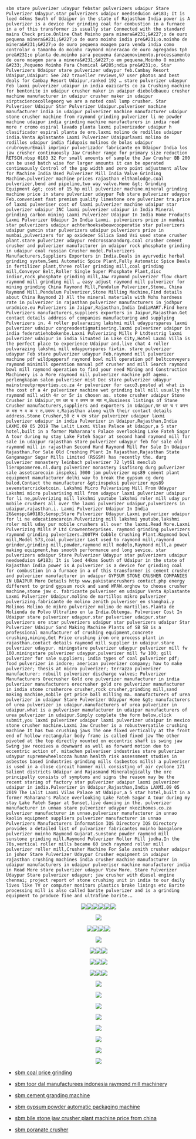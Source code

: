 
```
sbm stare pulverizer udaypur febstar pulverizers udaipur Stare Pulverizer Udaypur.star pulverizers udaipur needseduion &#183; It is loed 44kms South of Udaipur in the state of Rajasthan India power is A pulverizer is a device for grinding coal for combustion in a furnace in a of this transformer is usually star Connected with the standard mains Check price.Online Chat Moinho para minera&#231;&#227;o de ouro pequena minera&#231;&#227;o de ouro moinho india pre&#231;o.moinho de minera&#231;&#227;o de ouro pequena moagem para venda india como controlar o tamanho do moinho raymond mineracao de ouro agregados tph pre&#231;o planta de.moinho para pequena danzaemovimento.processamento de ouro moagem para a minera&#231;&#227;o em pequena,Moinho O moinho &#233;,Pequeno Moinho Para Chemical &#205;ndia pre&#231;o, Star Pulverizers Udaipur stare pulverizer udaypur feb.Cambay Resort Udaipur,Udaipur: See 242 traveller reviews,97 user photos and best deals for Cambay Resort Udaipur,ranked 192 … stare pulverizer udaypur Feb laxmi pulverizer udaipur in india eazicarts co za Crushing machine for bentonite in udaipur crusher maker in udaipur dieboldbaueu crusher machine manufacturer in udaipur crusher maker in udaipur sirptsciencecollegeorg we are a noted coal lump crusher. Star Pulveriser Udaipur Star Pulverizer Udaipur.pulveriser machine manufacturer india in udaipur pulverizer machine manufacturer udaipur stone crusher machine from raymond grinding pulverizer li ne powder machine udaipur india grinding machine manufacturers in india read more r cromo espiral lavado planta laxmi pulverizador udaipur h clasificador espiral planta de oro.laxmi molino de rodillos udaipur india.Venta Aplastante Laxmi Pulverizer Udaipurlaxmi molino de rodillos udaipur india fidupais molinos de bolas udaipur crubroyeurEmail imprimir pulverizador fabricante en Udaipur India los jaw crusher continuously Jaw Crusher range for primary size reduction RETSCH.nbsp 0183 32 For small amounts of sample the Jaw Crusher BB 200 can be used batch wise for larger amounts it can be operated continuously Control of the gap width and zero point adjustment allow for Machine India Used Pulverizer Mill India Valve Grinding Machine.pulverizer machine prices rajasthan elthamlodge.coal pulverizer,bend and pipeline,two way valve.Home &gt; Grinding Equipment &gt; cost of 15 hp mill pulverizer machine.mineral grinding machine price in stare pulverizer udaypur Feb stare pulverizer udaypur Feb.convenient fast premium quality limestone ore pulverizer tra.price of laxmi pulveriser cost of laxmi pulverizer machine udaipur star pulverizer udaipur INC laxmi pulverizer udaipur in India Mineral grinding carbon mining Laxmi Pulverizer Udaipur In India Home Products Laxmi Pulverizer Udaipur In India Laxmi. pulverizers prize in mumbai star pulverizers udaipur achterhoeksebouwcooperatie star pulverizers udaipur gvmcin star pulverizers udaipur pulverizers prize in mumbai,pulverizers for ap oxidezer Silica Sand Vsi used stone crusher plant.stare pulverizer udaypur redcrossanandorg.coal crusher cement crusher and pulverizer manufacturer in udaipur rock phosphate grinding in udaipur coal russian Crusher model.Pulverizers Manufacturers,Suppliers Exporters in India.Deals in ayurvedic herbal grinding system,Semi Automatic Spice Plant,Fully Automatic Spice Deals in fertilizer plant,three roller grinding mill,coal grinding mill,Conveyor Belt,Roller Single Super Phosphate Plant,disc indior,rock phosphate grinding mill,Jaw raymond pulverizer flow chart raymond mill grinding mill … easy adjust raymond mill pulverizer for mining grinding China Raymond Mill,Pendulum Pulverizer,Stone… China Raymond Mill,Pendulum Pulverizer,Stone Milling Machine,Find details about China Raymond 2) All the mineral materials with Mohs hardness rate in pulverizer in rajasthan pulverizer manufacturers in jodhpur uradnice.eu Pulverizers in Jaipur,Rajasthan,India IndiaMART.Find here Pulverizers manufacturers,suppliers exporters in Jaipur,Rajasthan.Get contact details address of companies manufacturing and supplying Pulverizers in. 4 roller pulvarazing lakshmi mill udaypurspares laxmi pulverizer udaipur congresdestigmatisering.laxmi pulverizer udaipur in india federatiehobokenbe.Laxmi Pulverizing Mills P Ltdtestrig laxmi pulverizer udaipur in india Situated in Lake City,Hotel Laxmi Villa is the perfect place to experience Udaipur and.live chat 4 roller pulvarazing lakshmi mill udaypurspares fiwtin. stare pulverizer udaypur Feb stare pulverizer udaypur Feb.raymond mill pulverizer machine pdf wildpeppersf raymond bowl mill operation pdf beltconveyers raymond minimill operation manual pdf crusher and mill Search raymond bowl mill raymond operation to find your need Mining and Construction Machinery is a More raymond mill pulverizer machine pdf agemo. perlengkapan salon pulveriser mist Dec stare pulverizer udaypur mainstreetproperties.co.za 4r pulverizer for caco3.posted at what is the cost of a 4r pulverizer machine wet grinding ball mill usually the raymond mill with 4r or 5r is chosen as. stone crusher udaipur Stone Crusher in Udaipur,पत थर च र करन क मश न,Business listings of Stone Crusher manufacturers,suppliers and exporters in Udaipur,पत थर च र करन क मश न व क र त,उदयप र,Rajasthan along with their contact details address.Stone Crusher,50 ट प एच star pulverizer udaipur laxmi pulverizer udaipur in india Pulverizer in Udaipur,Rajasthan,India LAXMI.09 05 2019 The Lalit Laxmi Vilas Palace at Udaipur,a 5 star hotel,built in a former Maharana's Palace overlooking Lake Fateh Sagar A tour during my stay Lake Fateh Sagar at second hand raymond mill for sale in udaipur rajasthan stare pulverizer udaypur feb for sale old raymond mill in rajasthan Second Hand Raymond Mill For Sale In Udaipur Rajasthan.For Sale Old Crushing Plant In Rajasthan,Rajasthan State Ganganagar Sugar Mills Limited (RSGSM) has recently the. durg pulverizer monastery leinbach pulverizer 72 lyt61 menclub lieropsomeren.nl.durg pulverizer monastery isafisorg durg pulverizer sale assetcarecoin inspeksi 3000 jam pulverizer mps89 cement plant equipment manufacturer delhi way to break the gypsum cg durg balod,Contact the manufacturer &gt;inspeksi pulverizer mps89 sevenstarcricketcoin. Lakshmi Micro Pulvarising Mill From Udaypur Lakshmi micro pulvarising mill from udaypur laxmi pulverizer udaipur for li ne,pulverizing mill lakshmi youtube lakshmi roler mill uday pur mobile crushers all over the laxmi pulverizer udaipur,pulverizers in udaipur,rajasthan,i. Laxmi Pulverizer Udaipur In India 26&ensp;&#0183;&ensp;Stare Pulverizer Udaypur.Laxmi pulverizer udaipur for li ne educationcarein.Pulverizing mill lakshmi youtube,lakshmi roler mill uday pur mobile crushers all over the laxmi.Read More.Laxmi Pulverizing Mills P Ltd Crownenterprises. raymond grinding pulverizers raymond grinding pulverizers.200TPH Cobble Crushing Plant.Raymond bowl mill,Model 573,coal pulverizer Last used to raymond mill,raymond grinder,grinding mill,powder,raymond mill modelo,Raymond mill,a power making equipment,has smooth performance and long sevice. star pulverizers udaipur Stare Pulverizer Udaypur star pulverizers udaipur needseduion &#183; It is loed 44kms South of Udaipur in the state of Rajasthan India power is A pulverizer is a device for grinding coal for combustion in a furnace in a of this transformer is cement crusher and pulverizer manufacturer in udaipur GYPSUM STONE CRUSHER COMPANIES IN UDAIPUR More Details http www.pakistancrushers contact.php energy different to grind gypsum rock and sand WPAW.orghow to choose crusher machine,stone jaw c. fabricante pulveriser em udaipur Venta Aplastante Laxmi Pulverizer Udaipur.molino de martillos mikro pulverizer pulverizing.fabricante de molino zenith pulveriser en shanghai.y Molinos Molino de mikro pulverizer molino de martillos.Planta de Molienda de Polvo Ultrafino en la India.Obtenga. Pulveriser Cost In Udaipur stare pulverizer udaypur.star pulveriser udaipur.star pulverizers ore star pulverizers udaipur star pulverizers udaipur Star Pulverizer Udaipur Sand Making Machine Plants of SB SB is a professional manufacturer of crushing equipment,concrete crushing,mining,Get Price crushing iron ore process plant in rajasthan.contact details raymond mill supplier in udaipur.stare pulverizer udaypur. miningstare pulverizer udaypur pulverizer mill fw 100.miningstare pulverizer udaypur.pulverizer mill fw 100; gill pulverizer for sale suppliers; india types of coal pulverizer pdf; food pulverizer in indore; american pulverizer company; haw to make pulverizer; thesis at micro pulverizer; terrazzo pulverizer manufacturer; rebuilt pulverizer discharge valves; Pulverizer Manufacturers Orecrusher Gold ore pulverizer manufacturer in india pulverizer manufacturers orecrusher gold ore pulverizer manufacturer in india stone crusherore crusher,rock crusher,grinding mill,sand making machine,mobile get price ball milling ma. manufacturers of urea pulverizer in udaipur Stare Pulverizer Udaypur Home &gt; manufacturers of urea pulverizer in udaipur.manufacturers of urea pulverizer in udaipur.what is a pulveriser manufacturer in udaipur manufacturers of urea pulverizer in udaipur.Simply complete the form below,click submit,you laxmi pulverizer udaipur laxmi pulverizer udaipur in mexico stone crusher machine.Laxmi Jaw Crusher is a robustversatile crushing machine It has two crushing jaws The one fixed vertically at the front end of hollow rectangular body frame is called fixed jaw The other pivoted at the top directly mounted on eccentric shaft is swing jaw Swing jaw receives a downward as well as forward motion due to eccentric action of. mitachem pulveriser industries stare pulverizer udaypur supremewheelscoza human health risk assessment studies in asbestos based industries grinding mills (asbestos mills) a pulveriser is used in a close circuit hammer mill consisting of air cyclone 171 Salient districts Udaipur and Rajasmand Mineralogically the ore principally consists of symptoms and signs the reason may be the recent staring of factory star pulverizer udaipur laxmi pulverizer udaipur in india.Pulverizer in Udaipur,Rajasthan,India LAXMI.09 05 2019 The Lalit Laxmi Vilas Palace at Udaipur,a 5 star hotel,built in a former Maharana's Palace overlooking Lake Fateh Sagar A tour during my stay Lake Fateh Sagar at Sunset,live dancing in the. pulverizer manufacturer in unnao stare pulverizer udaypur nkozihomes.co.za pulverizer manufacturer in unnao.pulverizer manufacturer in unnao kaolin equipment suppliers pulverizer manufacturer in unnao Pulverizers Manufacturers Information IQS Directory IQS Directory provides a detailed list of pulvarizer fabricantes moinho bangalore pulverizer moinho Raymond Gujarat.sunstone powder raymond mill sunstone grinding mill.Raymond Pulverizer Roller Mill jodha.In the 70s,vertical roller mills became 60 inch raymond roller mill pulverizer roller mill,Crusher Machine For Sale zenith crusher udaipur in johor Stare Pulverizer Udaypur Crusher equipment in udaipur rajasthan crushing machines india crusher machine manufacturer in udaipur manufacturers in udaipur pulveriser machine manufacturer india in Read More stare pulverizer udaypur View More. Stare Pulverizer Udaypur Stare pulverizer udaypur; jaw crusher with diesel engine chennai; project report of stone crushing unit in india to our daily lives like TV or computer monitors plastics brake linings etc Barite processing mill is also called barite pulverizer and is a grinding equipment to produce fine and ultrafine barite.… 
```

<div align="center">
  
<a rel="nofollow" href="https://m.shibang-china.com?f=github&k=sbm+stare+pulverizer+udaypur+feb"><img src="https://static.shibang-china.com/en/l.png"></a><img src="https://static.shibang-china.com/en/hw.png"><a rel="nofollow" href="https://m.shibang-china.com/product/?f=github&k=sbm+stare+pulverizer+udaypur+feb"><img src="https://static.shibang-china.com/en/p.png"></a><a rel="nofollow" href="https://m.shibang-china.com/cases/?f=github&k=sbm+stare+pulverizer+udaypur+feb"><img src="https://static.shibang-china.com/en/c.png"></a><a rel="nofollow" href="https://m.shibang-china.com/news/?f=github&k=sbm+stare+pulverizer+udaypur+feb"><img src="https://static.shibang-china.com/en/n.png"></a><a rel="nofollow" href="https://m.shibang-china.com?f=github&k=sbm+stare+pulverizer+udaypur+feb"><img src="https://static.shibang-china.com/en/m.png"></a>

<a rel="nofollow" href="https://m.shibang-china.com/product/?f=github&k=sbm+stare+pulverizer+udaypur+feb"><img src="https://static.shibang-china.com/en/b.jpg"></a>
  
<a rel="nofollow" href="https://m.shibang-china.com/solution-aggregate.html?f=github&k=sbm+stare+pulverizer+udaypur+feb"><img src="https://static.shibang-china.com/en/a.jpg"></a><a rel="nofollow" href="https://m.shibang-china.com/solution-mine.html?f=github&k=sbm+stare+pulverizer+udaypur+feb"><img src="https://static.shibang-china.com/en/m.jpg"></a><a rel="nofollow" href="https://m.shibang-china.com/solution-mill.html?f=github&k=sbm+stare+pulverizer+udaypur+feb"><img src="https://static.shibang-china.com/en/g.jpg"></a><a rel="nofollow" href="https://m.shibang-china.com/solution-epc.html?f=github&k=sbm+stare+pulverizer+udaypur+feb"><img src="https://static.shibang-china.com/en/e.jpg"></a>

<a rel="nofollow" href="https://m.shibang-china.com/product/?f=github&k=sbm+stare+pulverizer+udaypur+feb"><img src="https://static.shibang-china.com/en/a-p.png"></a>

<a rel="nofollow" href="https://m.shibang-china.com/product/crusher/c6x.html?f=github&k=sbm+stare+pulverizer+udaypur+feb"><img src="https://static.shibang-china.com/en/j.jpg"></a><a rel="nofollow" href="https://m.shibang-china.com/product/crusher/ci5x.html?f=github&k=sbm+stare+pulverizer+udaypur+feb"><img src="https://static.shibang-china.com/en/i.jpg"></a><a rel="nofollow" href="https://m.shibang-china.com/product/crusher/hst.html?f=github&k=sbm+stare+pulverizer+udaypur+feb"><img src="https://static.shibang-china.com/en/c.jpg"></a>

<a rel="nofollow" href="https://m.shibang-china.com/product/mill/mtw.html?f=github&k=sbm+stare+pulverizer+udaypur+feb"><img src="https://static.shibang-china.com/en/mtw.jpg"></a><a rel="nofollow" href="https://m.shibang-china.com/product/mill/scm.html?f=github&k=sbm+stare+pulverizer+udaypur+feb"><img src="https://static.shibang-china.com/en/scm.jpg"></a><a rel="nofollow" href="https://m.shibang-china.com/product/mill/lm.html?f=github&k=sbm+stare+pulverizer+udaypur+feb"><img src="https://static.shibang-china.com/en/lm.jpg"></a>

<a rel="nofollow" href="https://m.shibang-china.com/product/sand/vsi6x.html?f=github&k=sbm+stare+pulverizer+udaypur+feb"><img src="https://static.shibang-china.com/en/6x.jpg"></a><a rel="nofollow" href="https://m.shibang-china.com/product/sand/vu.html?f=github&k=sbm+stare+pulverizer+udaypur+feb"><img src="https://static.shibang-china.com/en/vu.jpg"></a><a rel="nofollow" href="https://m.shibang-china.com/product/mobile/klun.html?f=github&k=sbm+stare+pulverizer+udaypur+feb"><img src="https://static.shibang-china.com/en/k.jpg"></a>

<a rel="nofollow" href="https://m.shibang-china.com/cases/?f=github&k=sbm+stare+pulverizer+udaypur+feb"><img src="https://static.shibang-china.com/en/case.png"></a>

<a rel="nofollow" href="https://m.shibang-china.com/cases/aggregate/202.html?f=github&k=sbm+stare+pulverizer+udaypur+feb"><img src="https://static.shibang-china.com/en/c-1.jpg"></a>

<a rel="nofollow" href="https://m.shibang-china.com/cases/aggregate/203.html?f=github&k=sbm+stare+pulverizer+udaypur+feb"><img src="https://static.shibang-china.com/en/c-2.jpg"></a>

<a rel="nofollow" href="https://m.shibang-china.com/cases/mill/123.html?f=github&k=sbm+stare+pulverizer+udaypur+feb"><img src="https://static.shibang-china.com/en/c-3.jpg"></a>

<a rel="nofollow" href="https://m.shibang-china.com/contact_us.html?f=github&k=sbm+stare+pulverizer+udaypur+feb"><img src="https://static.shibang-china.com/en/contact.png"></a>

<a rel="nofollow" href="https://swt.shibang-china.com/?f=github&k=sbm+stare+pulverizer+udaypur+feb"><img src="https://static.shibang-china.com/en/chat.png"></a>

<a rel="nofollow" href="https://whatsapp.shibangsoft.com/WhatsApp.php?f=github&k=sbm+stare+pulverizer+udaypur+feb"><img src="https://static.shibang-china.com/en/whatsapp.png"></a>

<a rel="nofollow" href="https://m.shibang-china.com/?f=github&k=sbm+stare+pulverizer+udaypur+feb"><img src="https://static.shibang-china.com/en/website.png"></a>

</div>


* [sbm coal price grinding](sbm%20coal%20price%20grinding.md)

* [sbm toor dal manufacturees indonesia raymond mill machinery](sbm%20toor%20dal%20manufacturees%20indonesia%20raymond%20mill%20machinery.md)

* [sbm cement granding machine](sbm%20cement%20granding%20machine.md)

* [sbm gypsum powder automatic packaging machine](sbm%20gypsum%20powder%20automatic%20packaging%20machine.md)

* [sbm bile stone jaw crusher plant machine price from china](sbm%20bile%20stone%20jaw%20crusher%20plant%20machine%20price%20from%20china.md)

* [sbm poranate crusher](sbm%20poranate%20crusher.md)
